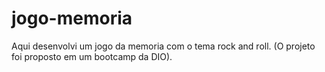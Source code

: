 # jogo-memoria
Aqui desenvolvi um jogo da memoria com o tema rock and roll.
(O projeto foi proposto em um bootcamp da DIO).
